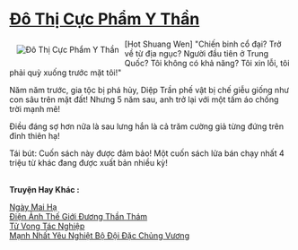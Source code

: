 <a href="https://truyenwiki.net/do-thi-cuc-pham-y-than.35600/" title="Đô Thị Cực Phẩm Y Thần"><h1>Đô Thị Cực Phẩm Y Thần</h1></a><div style="display:table"><img align="right" style="float: left; padding: 10px;" src="https://truyenwiki.net/a/img/str/src/35600.jpg" alt="Đô Thị Cực Phẩm Y Thần">[Hot Shuang Wen] "Chiến binh cổ đại? Trở về từ địa ngục? Người đầu tiên ở Trung Quốc? Tôi không có khả năng? Tôi xin lỗi, tôi phải quỳ xuống trước mặt tôi!"<p></p> Năm năm trước, gia tộc bị phá hủy, Diệp Trần phế vật bị chế giễu giống như con sâu trên mặt đất! Nhưng 5 năm sau, anh trở lại với một tấm áo chống trời mạnh mẽ!<p></p> Điều đáng sợ hơn nữa là sau lưng hắn là cả trăm cường giả từng đứng trên đỉnh thiên hạ!<p></p> Tái bút: Cuốn sách này được đảm bảo! Một cuốn sách lửa bán chạy nhất 4 triệu từ khác đang được xuất bản nhiều kỳ!</div><p><br><b>Truyện Hay Khác :</b></p><a href="https://truyenwiki.net/ngay-mai-ha.35513/" alt="Ngày Mai Hạ">Ngày Mai Hạ</a><br/><a href="https://sangtacviet.wordpress.com/2020/10/22/dien-anh-the-gioi-duong-than-tham/" alt="Điện Ảnh Thế Giới Đương Thần Thám">Điện Ảnh Thế Giới Đương Thần Thám</a><br/><a href="https://github.com/nownovels/wikidich/tree/master/truyenhay/36503" alt="Tử Vong Tác Nghiệp">Tử Vong Tác Nghiệp</a><br/><a href="https://sangtacviet.wordpress.com/2020/10/22/manh-nhat-yeu-nghiet-bo-doi-dac-chung-vuong/" alt="Mạnh Nhất Yêu Nghiệt Bộ Đội Đặc Chủng Vương">Mạnh Nhất Yêu Nghiệt Bộ Đội Đặc Chủng Vương</a><br/>